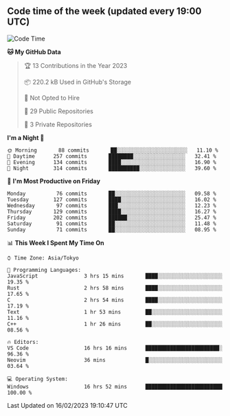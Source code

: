 ## Code time of the week (updated every 19:00 UTC)

<!--START_SECTION:waka-->
![Code Time](http://img.shields.io/badge/Code%20Time-1%2C552%20hrs%2052%20mins-blue)

**🐱 My GitHub Data** 

> 🏆 13 Contributions in the Year 2023
 > 
> 📦 220.2 kB Used in GitHub's Storage 
 > 
> 🚫 Not Opted to Hire
 > 
> 📜 29 Public Repositories 
 > 
> 🔑 3 Private Repositories  
 > 
**I'm a Night 🦉** 

```text
🌞 Morning       88 commits       ██░░░░░░░░░░░░░░░░░░░░░░░   11.10 % 
🌆 Daytime      257 commits       ████████░░░░░░░░░░░░░░░░░   32.41 % 
🌃 Evening      134 commits       ████░░░░░░░░░░░░░░░░░░░░░   16.90 % 
🌙 Night        314 commits       ██████████░░░░░░░░░░░░░░░   39.60 % 

```
📅 **I'm Most Productive on Friday** 

```text
Monday          76 commits       ██░░░░░░░░░░░░░░░░░░░░░░░   09.58 % 
Tuesday        127 commits       ████░░░░░░░░░░░░░░░░░░░░░   16.02 % 
Wednesday       97 commits       ███░░░░░░░░░░░░░░░░░░░░░░   12.23 % 
Thursday       129 commits       ████░░░░░░░░░░░░░░░░░░░░░   16.27 % 
Friday         202 commits       ██████░░░░░░░░░░░░░░░░░░░   25.47 % 
Saturday        91 commits       ██░░░░░░░░░░░░░░░░░░░░░░░   11.48 % 
Sunday          71 commits       ██░░░░░░░░░░░░░░░░░░░░░░░   08.95 % 

```


📊 **This Week I Spent My Time On** 

```text
⌚︎ Time Zone: Asia/Tokyo

💬 Programming Languages: 
JavaScript               3 hrs 15 mins       ████░░░░░░░░░░░░░░░░░░░░░   19.35 % 
Rust                     2 hrs 58 mins       ████░░░░░░░░░░░░░░░░░░░░░   17.65 % 
C                        2 hrs 54 mins       ████░░░░░░░░░░░░░░░░░░░░░   17.19 % 
Text                     1 hr 53 mins        ██░░░░░░░░░░░░░░░░░░░░░░░   11.16 % 
C++                      1 hr 26 mins        ██░░░░░░░░░░░░░░░░░░░░░░░   08.56 % 

🔥 Editors: 
VS Code                  16 hrs 16 mins      ████████████████████████░   96.36 % 
Neovim                   36 mins             █░░░░░░░░░░░░░░░░░░░░░░░░   03.64 % 

💻 Operating System: 
Windows                  16 hrs 52 mins      █████████████████████████   100.00 % 

```


 Last Updated on 16/02/2023 19:10:47 UTC
<!--END_SECTION:waka-->
